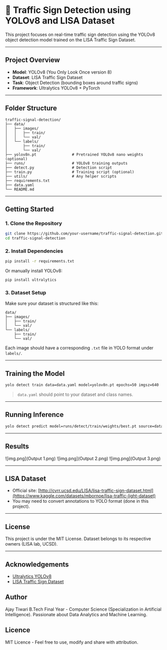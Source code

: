 # 🚦 Traffic Sign Detection using YOLOv8 and LISA Dataset

This project focuses on real-time traffic sign detection using the YOLOv8 object detection model trained on the LISA Traffic Sign Dataset.

---

## Project Overview

- **Model**: YOLOv8 (You Only Look Once version 8)
- **Dataset**: LISA Traffic Sign Dataset
- **Task**: Object Detection (bounding boxes around traffic signs)
- **Framework**: Ultralytics YOLOv8 + PyTorch

---

## Folder Structure

```
traffic-signal-detection/
├── data/
│   ├── images/
│   │   ├── train/
│   │   └── val/
│   └── labels/
│       ├── train/
│       └── val/
├── yolov8n.pt                # Pretrained YOLOv8 nano weights (optional)
├── runs/                     # YOLOv8 training outputs
├── detect.py                 # Detection script
├── train.py                  # Training script (optional)
├── utils/                    # Any helper scripts
├── requirements.txt
├── data.yaml
└── README.md
```

---

## Getting Started

### 1. Clone the Repository

```bash
git clone https://github.com/your-username/traffic-signal-detection.git
cd traffic-signal-detection
```

### 2. Install Dependencies

```bash
pip install -r requirements.txt
```

Or manually install YOLOv8:

```bash
pip install ultralytics
```

### 3. Dataset Setup

Make sure your dataset is structured like this:

```
data/
├── images/
│   ├── train/
│   └── val/
└── labels/
    ├── train/
    └── val/
```

Each image should have a corresponding `.txt` file in YOLO format under `labels/`.

---

## Training the Model

```bash
yolo detect train data=data.yaml model=yolov8n.pt epochs=50 imgsz=640
```

> `data.yaml` should point to your dataset and class names.

---

## Running Inference

```bash
yolo detect predict model=runs/detect/train/weights/best.pt source=data/images/val
```

---

## Results

![img.png](Output 1.png)
![img.png](Output 2.png)
![img.png](Output 3.png)

---

## LISA Dataset

- Official site: [http://cvrr.ucsd.edu/LISA/lisa-traffic-sign-dataset.html](https://www.kaggle.com/datasets/mbornoe/lisa-traffic-light-dataset)
- You may need to convert annotations to YOLO format (done in this project).

---

## License

This project is under the MIT License. Dataset belongs to its respective owners (LISA lab, UCSD).

---

## Acknowledgements

- [Ultralytics YOLOv8](https://github.com/ultralytics/ultralytics)
- [LISA Traffic Sign Dataset](http://cvrr.ucsd.edu/LISA/lisa-traffic-sign-dataset.html)

## Author
Ajay Tiwari
B.Tech Final Year - Computer Science (Specialization in Artificial Intelligence). 
Passionate about Data Analytics and Machine Learning.

## Licence
MIT Licence - Feel free to use, modify and share with attribution.


